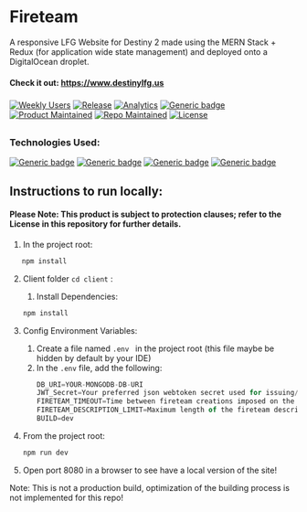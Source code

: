 # Fireteam

A responsive LFG Website for Destiny 2 made using the MERN Stack + Redux (for application wide state management) and deployed onto a DigitalOcean droplet.
<br>
#### Check it out: https://www.destinylfg.us

###
[![Weekly Users](https://img.shields.io/badge/Weekly%20Users-400+-information)]()
[![Release](https://img.shields.io/badge/Version-1.2.0-blue)]()
[![Analytics](https://img.shields.io/badge/Analytics-GA-pink)]()
[![Generic badge](https://img.shields.io/badge/Website-Up-<COLOR>.svg)](https://shields.io/)
[![Product Maintained](https://img.shields.io/badge/Product%20Maintained-Yes-orange)]()
[![Repo Maintained](https://img.shields.io/badge/Repository%20Maintained-No-red)]() [![License](https://img.shields.io/badge/License-BSD%202--Clause-orange.svg)](https://opensource.org/licenses/BSD-2-Clause)


##
### Technologies Used: 
[![Generic badge](https://img.shields.io/badge/Database-MongoDB-<COLOR>.svg)](https://shields.io/) [![Generic badge](https://img.shields.io/badge/Backend-Express-<COLOR>.svg)](https://shields.io/)
[![Generic badge](https://img.shields.io/badge/Frontend-React-<COLOR>.svg)](https://shields.io/)
[![Generic badge](https://img.shields.io/badge/StatePersistence-Redux-<COLOR>.svg)](https://shields.io/)


## Instructions to run locally:
#### Please Note: This product is subject to protection clauses; refer to the License in this repository for further details.

 1) In the project root:
 ```javascript
    npm install
 ```
    
 2) Client folder ```cd client``` : 
     1) Install Dependencies:
     ```javascript
     npm install
     ```
 
 3) Config Environment Variables:
      1) Create a file named ```.env ```  in the project root (this file maybe be hidden by default by your IDE)
      2) In the ```.env``` file, add the following:
         ```javascript
         DB_URI=YOUR-MONGODB-DB-URI
         JWT_Secret=Your preferred json webtoken secret used for issuing/verifying tokens
         FIRETEAM_TIMEOUT=Time between fireteam creations imposed on the users in milliseconds
         FIRETEAM_DESCRIPTION_LIMIT=Maximum length of the fireteam description field
         BUILD=dev
         ```
  4) From the project root:
     ```javascript
     npm run dev
     ```
  5) Open port 8080 in a browser to see have a local version of the site!
     
Note: This is not a production build, optimization of the building process is not implemented for this repo!
